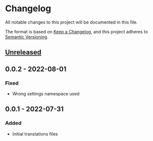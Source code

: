 # Changelog

All notable changes to this project will be documented in this file.

The format is based on [Keep a Changelog](https://keepachangelog.com/en/1.0.0/),
and this project adheres to [Semantic Versioning](https://semver.org/spec/v2.0.0.html).

## [Unreleased]

## 0.0.2 - 2022-08-01

### Fixed

- Wrong settings namespace used

## 0.0.1 - 2022-07-31

### Added

- Initial translations files

[0.0.1]: https://github.com/DjLeChuck/foundryvtt-pf1-fr-babele/compare/1.0.0...HEAD
[Unreleased]: https://github.com/DjLeChuck/foundryvtt-pf1-fr-babele/compare/1.0.0...HEAD
